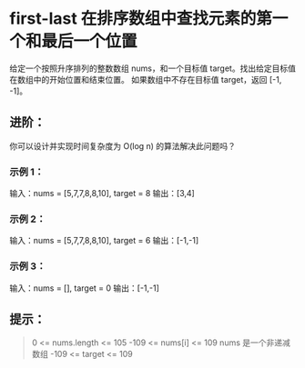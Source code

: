 # first-last 在排序数组中查找元素的第一个和最后一个位置
给定一个按照升序排列的整数数组 nums，和一个目标值 target。找出给定目标值在数组中的开始位置和结束位置。
如果数组中不存在目标值 target，返回 [-1, -1]。

## 进阶：
你可以设计并实现时间复杂度为 O(log n) 的算法解决此问题吗？
 
### 示例 1：
输入：nums = [5,7,7,8,8,10], target = 8
输出：[3,4]

### 示例 2：
输入：nums = [5,7,7,8,8,10], target = 6
输出：[-1,-1]

### 示例 3：
输入：nums = [], target = 0
输出：[-1,-1]

## 提示：
> 0 <= nums.length <= 105
> -109 <= nums[i] <= 109
> nums 是一个非递减数组
> -109 <= target <= 109
